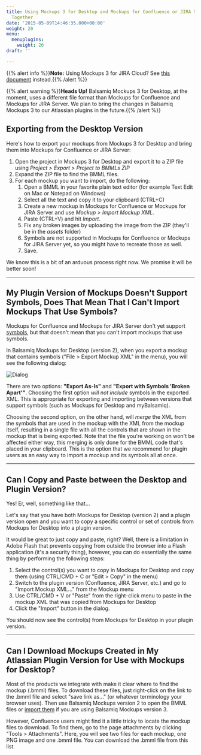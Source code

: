 ```yaml
---
title: Using Mockups 3 for Desktop and Mockups for Confluence or JIRA Server Versions
  Together
date: '2015-05-09T14:46:35.000+00:00'
weight: 20
menu:
  menuplugins:
    weight: 20
draft: ''

---
```


{{% alert info %}}**Note:** Using Mockups 3 for JIRA Cloud? See [this document](https://docs.balsamiq.com/jira/user-guide-cloud/) instead.{{% /alert %}}

{{% alert warning %}}**Heads Up!** Balsamiq Mockups 3 for Desktop, at the moment, uses a different file format than Mockups for Confluence and Mockups for JIRA Server. We plan to bring the changes in Balsamiq Mockups 3 to our Atlassian plugins in the future.{{% /alert %}}

## Exporting from the Desktop Version 

Here's how to export your mockups from Mockups 3 for Desktop and bring them into Mockups for Confluence or JIRA Server:

1.  Open the project in Mockups 3 for Desktop and export it to a ZIP file using _Project > Export > Project to BMMLs ZIP_
2.  Expand the ZIP file to find the BMML files.
3.  For each mockup you want to import, do the following:
    1.  Open a BMML in your favorite plain text editor (for example Text Edit on Mac or Notepad on Windows)
    2.  Select all the text and copy it to your clipboard (CTRL+C)
    3.  Create a new mockup in Mockups for Confluence or Mockups for JIRA Server and use _Mockup > Import Mockup XML._
    4.  Paste (CTRL+V) and hit _Import_.
    5.  Fix any broken images by uploading the image from the ZIP (they'll be in the _assets_ folder)
    6.  Symbols are not supported in Mockups for Confluence or Mockups for JIRA Server yet, so you might have to recreate those as well.
    7.  Save.

We know this is a bit of an arduous process right now. We promise it will be better soon!

* * *

## My Plugin Version of Mockups Doesn't Support Symbols, Does That Mean That I Can't Import Mockups That Use Symbols?

Mockups for Confluence and Mockups for JIRA Server don't yet support [symbols](https://docs.balsamiq.com/desktop/symbols/), but that doesn't mean that you can't import mockups that use symbols.

In Balsamiq Mockups for Desktop (version 2), when you export a mockup that contains symbols ("File > Export Mockup XML" in the menu), you will see the following dialog:

![Dialog](https://media.balsamiq.com/img/support/prodfaqs/exportinbmml.png)

There are two options: **"Export As-Is"** and **"Export with Symbols 'Broken Apart'"**. Choosing the first option _will not include_ symbols in the exported XML. This is appropriate for exporting and importing between versions that support symbols (such as Mockups for Desktop and myBalsamiq).

Choosing the second option, on the other hand, will _merge_ the XML from the symbols that are used in the mockup with the XML from the mockup itself, resulting in a single file with all the controls that are shown in the mockup that is being exported. Note that the file you're working on won't be affected either way, this merging is only done for the BMML code that's placed in your clipboard. This is the option that we recommend for plugin users as an easy way to import a mockup and its symbols all at once.

* * *

## Can I Copy and Paste between the Desktop and Plugin Version?

Yes! Er, well, something like that...

Let's say that you have both Mockups for Desktop (version 2) and a plugin version open and you want to copy a specific control or set of controls from Mockups for Desktop into a plugin version.

It would be great to just copy and paste, right? Well, there is a limitation in Adobe Flash that prevents copying from outside the browser into a Flash application (it's a security thing), however, you can do essentially the same thing by performing the following steps:

1.  Select the control(s) you want to copy in Mockups for Desktop and copy them (using CTRL/CMD + C or "Edit > Copy" in the menu)
2.  Switch to the plugin version (Confluence, JIRA Server, etc.) and go to "Import Mockup XML…" from the Mockup menu
3.  Use CTRL/CMD + V or "Paste" from the right-click menu to paste in the mockup XML that was copied from Mockups for Desktop
4.  Click the "Import" button in the dialog.

You should now see the control(s) from Mockups for Desktop in your plugin version.

* * *

## Can I Download Mockups Created in My Atlassian Plugin Version for Use with Mockups for Desktop?

Most of the products we integrate with make it clear where to find the mockup (.bmml) files. To download these files, just right-click on the link to the .bmml file and select "save link as…" (or whatever terminology your browser uses). Then use Balsamiq Mockups version 2 to open the BMML files or [import them](https://docs.balsamiq.com/desktop/importing/#importing-mockups-from-a-previous-version-bmml-files) if you are using Balsamiq Mockups version 3.

However, Confluence users might find it a little tricky to locate the mockup files to download. To find them, go to the page attachments by clicking "Tools > Attachments". Here, you will see two files for each mockup, one PNG image and one .bmml file. You can download the .bmml file from this list.

